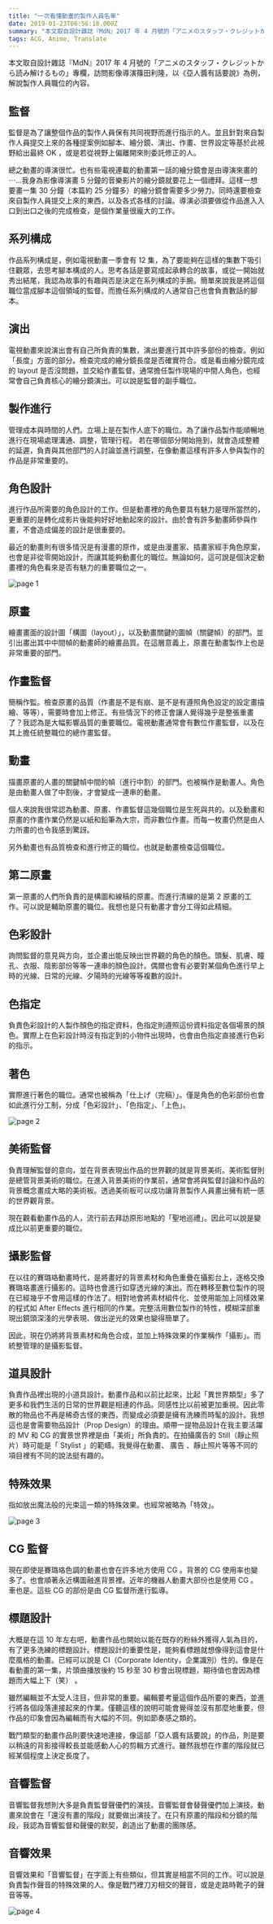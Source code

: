 ```yaml
---
title: "一次看懂動畫的製作人員名單"
date: 2019-01-23T06:56:18.000Z
summary: "本文取自設計雜誌『MdN』2017 年 4 月號的「アニメのスタッフ・クレジットから読み解けるもの」專欄，訪問影像導演篠田利隆，以《亞人醬有話要說》為例，解說製作人員職位的內容。"
tags: ACG, Anime, Translate
---
```


本文取自設計雜誌『MdN』2017 年 4 月號的「アニメのスタッフ・クレジットから読み解けるもの」專欄，訪問影像導演篠田利隆，以《亞人醬有話要說》為例，解說製作人員職位的內容。

## 監督

監督是為了讓整個作品的製作人員保有共同視野而進行指示的人。並且針對來自製作人員提交上來的各種提案例如腳本、繪分鏡、演出、作畫、世界設定等基於此視野給出最終 OK ，或是若從視野上偏離開來則委託修正的人。

總之動畫的導演很忙。也有些電視連載的動畫第一話的繪分鏡會是由導演來畫的 ⋯…我身為影像導演畫 5 分鐘的音樂影片的繪分鏡就要花上一個禮拜。這樣一想要畫一集 30 分鐘（本篇約 25 分鐘多）的繪分鏡會需要多少勞力。同時還要檢查來自製作人員提交上來的東西，以及各式各樣的討論。導演必須要做從作品進入入口到出口之後的完成檢查，是個作業量很龐大的工作。

## 系列構成

作品系列構成是，例如電視動畫一季會有 12 集，為了要能夠在這樣的集數下吸引住觀眾，去思考腳本構成的人。思考各話是要寫成起承轉合的故事，或從一開始就秀出結尾，我認為故事的有趣與否是決定在系列構成的手腕。簡單來說我是將這個職位當成腳本這個領域的監督。而擔任系列構成的人通常自己也會負責數話的腳本。

## 演出

電視動畫來說演出會有自己所負責的集數，演出要進行其中許多部份的檢查。例如「長度」方面的部分。檢查完成的繪分鏡長度是否確實符合。或是看由繪分鏡完成的 layout 是否沒問題，並交給作畫監督。通常擔任製作現場的中間人角色，也經常會自己負責核心的繪分鏡演出。可以說是監督的副手職位。

## 製作進行

管理成本與時間的人們。立場上是在製作人底下的職位。為了讓作品製作能順暢地進行在現場處理溝通、調整，管理行程。 若在哪個部分開始拖到，就會造成整體的延遲，負責與其他部門的人討論並進行調整，在像動畫這樣有許多人參與製作的作品是非常重要的。

## 角色設計

進行作品所需要的角色設計的工作。但是動畫裡的角色要具有魅力是理所當然的，更重要的是轉化成影片後能夠好好地動起來的設計。由於會有許多動畫師參與作畫，不會造成偏差的設計是很重要的。

最近的動畫則有很多情況是有漫畫的原作，或是由漫畫家、插畫家經手角色原案，也會是非從零開始設計，而讓其能夠動畫化的職位。無論如何，這可說是個決定動畫裡的角色看來是否有魅力的重要職位之一。

![page 1](https://i.imgur.com/eAnsQiG.jpg)

## 原畫

繪畫畫面的設計圖「構圖（layout）」，以及動畫關鍵的圖幀（關鍵幀）的部門。並引出畫出其中中間幀的動畫師的繪畫品質。在這層意義上，原畫在動畫製作上也是非常重要的部門。

## 作畫監督

簡稱作監。檢查原畫的品質（作畫是不是有崩、是不是有遵照角色設定的設定畫描繪、等等），需要時會加上修正。有些情況下的修正會讓人覺得幾乎是整張重畫了？我認為是大幅影響品質的重要職位。電視動畫通常會有數位作畫監督，以及在其上擔任統整職位的總作畫監督。

## 動畫

描畫原畫的人畫的關鍵幀中間的幀（進行中割）的部門。也被稱作是動畫人。角色是由動畫人做了中割後，才會變成一連串的動畫。

個人來說我很常認為動畫、原畫、作畫監督這幾個職位是生死與共的。以及動畫和原畫的作畫作業仍然是以紙和鉛筆為大宗，而非數位作畫。而每一枚畫仍然是由人力所畫的也令我感到驚訝。

另外動畫也有品質檢查和進行修正的職位。也就是動畫檢查這個職位。

## 第二原畫

第一原畫的人們所負責的是構圖和線稿的原畫。而進行清線的是第 2 原畫的工作。可以說是輔助原畫的職位。我想也是只有動畫才會分工得如此精細。

## 色彩設計

詢問監督的意見與方向，並企畫出能反映出世界觀的角色的顏色。頭髮、肌膚、瞳孔、衣服、陰影部份等等一連串的顏色設計。偶爾也會有必要對某個角色進行早上時的光線、日常的光線、夕陽時的光線等等複數的設計。

## 色指定

負責色彩設計的人製作顏色的指定資料，色指定則遵照這份資料指定各個場景的顏色。實際上在色彩設計時沒有指定到的小物件出現時，也會由色指定直接進行色彩的指示。

## 著色

實際進行著色的職位。通常也被稱為「仕上げ（完稿）」。僅是角色的色彩部份也會如此進行分工制，分成「色彩設計」、「色指定」、「上色」。

![page 2](https://i.imgur.com/jEQXOMc.jpg)

## 美術監督

負責理解監督的意向，並在背景表現出作品的世界觀的就是背景美術。美術監督則是總管背景美術的職位。在進入背景美術的作業前，通常會將與監督討論和作品的背景概念畫成大略的美術板。透過美術板可以成功讓背景製作人員畫出擁有統一感的世界觀背景。

現在觀看動畫作品的人，流行前去拜訪原形地點的「聖地巡禮」。因此可以說是變成比以前更重要的職位。

## 攝影監督

在以往的賽璐珞動畫時代，是將畫好的背景素材和角色重疊在攝影台上，逐格交換賽璐珞畫進行攝影的。這時也會進行如穿透光線的演出。而在轉移至數位製作的現在已經幾乎不會用這樣的作法了。相對地會將素材組件化、並使用能加上同樣效果的程式如 After Effects 進行相同的作業。完整活用數位製作的特性，模糊深部重現出鏡頭深淺的光學表現、做出逆光的效果也變得簡單了。

因此，現在仍將將背景素材和角色合成，並加上特殊效果的作業稱作「攝影」。而統整管理的是攝影監督。

## 道具設計

負責作品裡出現的小道具設計。動畫作品和以前比起來，比起「異世界類型」多了更多和我們生活的日常的世界觀是相連的作品。同感性比以前被更加重視。因此零散的物品也不再是稀奇古怪的東西，而變成必須要是擁有洗練而時髦的設計。我想這也是會需要物品設計（Prop Design）的理由。順帶一提物品設計在我主要活躍的 MV 和 CG 的實景世界裡是由「美術」所負責的。在拍攝廣告的 Still（靜止照片）時可能是「 Stylist 」的範疇。我覺得在動畫、 廣告 、靜止照片等等不同的項目裡有不同的說法挺有趣的。

## 特殊效果

指如放出魔法般的光束這一類的特殊效果。也經常被略為「特效」。

![page 3](https://i.imgur.com/VRMlojB.jpg)

## CG 監督

現在即使是賽璐珞色調的動畫也會在許多地方使用 CG 。背景的 CG 使用率也變多了。也會順著永近構圖融進背景裡。近年的機器人動畫大部份也是使用 CG 。車也是。這些 CG 的部份是由 CG 監督所進行監導。

## 標題設計

大概是在這 10 年左右吧，動畫作品也開始以能在既存的粉絲外獲得人氣為目的，有了更多洗練的標題設計。標題設計的重要性是，能夠看標題就想像得到這會是什麼風格的動畫。已經可以說是 CI（Corporate Identity，企業識別）性的。像是在看動畫的第一集，片頭曲播放後約 15 秒至 30 秒會出現標題，期待值也會因為標題而大幅上下（笑） 。

雖然編輯並不太受人注目，但非常的重要。編輯要考量這個作品所要的東西，並進行將各個段落連接起來的作業。僅聽這樣的說明可能會覺得並沒有那麼地重要，但作品的印象會因為編輯而有大幅的不同。例如節奏感之類的。

戰鬥類型的動畫作品則要快速地連接，像這部「亞人醬有話要說」的作品，則是要以稍遠的背影接得較長並能感動人心的剪輯方式進行。雖然我想在作畫的階段就已經某個程度上決定長度了。

## 音響監督

音響監督我想則大多是負責監督聲優們的演技。音響監督會替聲優們加上演技。動畫來說會在「還沒有畫的階段」就要做出演技了。在只有原畫的階段和分鏡的階段，我認為音響監督和聲優的默契，創造出了動畫的團隊感。

## 音響效果

音響效果和「音響監督」在字面上有些類似，但其實是相當不同的工作。可以說是負責製作聲音的特殊效果的人。像是戰鬥裡刀刃相交的聲音，或是走路時靴子的聲音等等。

![page 4](https://i.imgur.com/xld3vAb.jpg)

